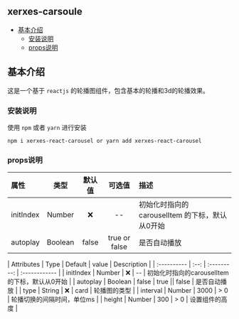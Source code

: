 ## xerxes-carsoule

* [基本介绍](#基本介绍)
  * [安装说明](#安装说明)
  * [props说明](#props说明)

## 基本介绍
这是一个基于 `reactjs` 的轮播图组件，包含基本的轮播和3d的轮播效果。

### 安装说明

使用 `npm` 或者 `yarn` 进行安装

`
npm i xerxes-react-carousel or yarn add xerxes-react-carousel
`

### props说明

| 属性 | 类型 | 默认值 | 可选值 | 描述 |
| :--- | :----: | :----: | :---: | :--- |
| initIndex | Number | ❌  | -- | 初始化时指向的carouselItem 的下标，默认从0开始 |
| autoplay   | Boolean | false  | true or false  | 是否自动播放 |


| Attributes | Type | Default | value | Description |
| :---------- | :--: | :---------: | :------------ |
| initIndex  | Number |    ❌   | --     | 初始化时指向的carouselItem 的下标，默认从0开始 |
| autoplay   | Boolean | false  | true || false  | 是否自动播放 |
| type       | String  |   ❌   |  card | 轮播图的类型 |
| interval   | Number | 3000  | > 0   | 轮播切换的间隔时间，单位ms |
| height     | Number | 300   | > 0   | 设置组件的高度 |